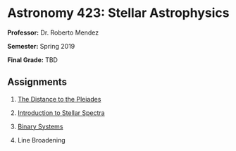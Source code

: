 Astronomy 423: Stellar Astrophysics
=======

**Professor:** Dr. Roberto Mendez

**Semester:** Spring 2019

**Final Grade:** TBD

## Assignments

1. [The Distance to the Pleiades](https://github.com/jbredall/ASTR423/blob/master/HW1/ASTR%20423%20Homework%201.ipynb)

2. [Introduction to Stellar Spectra](https://github.com/jbredall/ASTR423/blob/master/HW2/ASTR%20423%20Homework%202.ipynb)

3. [Binary Systems](https://github.com/jbredall/ASTR423/blob/master/HW3/ASTR%20423%20Homework%203.ipynb)

4. Line Broadening
